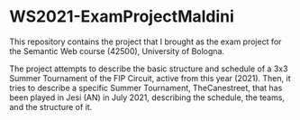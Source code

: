 # WS2021-ExamProjectMaldini
This repository contains the project that I brought as the exam project for the Semantic Web course (42500), University of Bologna.

The project attempts to describe the basic structure and schedule of a 3x3 Summer Tournament of the FIP Circuit, active from this year (2021). Then, it tries to describe a specific Summer Tournament, TheCanestreet, that has been played in Jesi (AN) in July 2021, describing the schedule, the teams, and the structure of it.